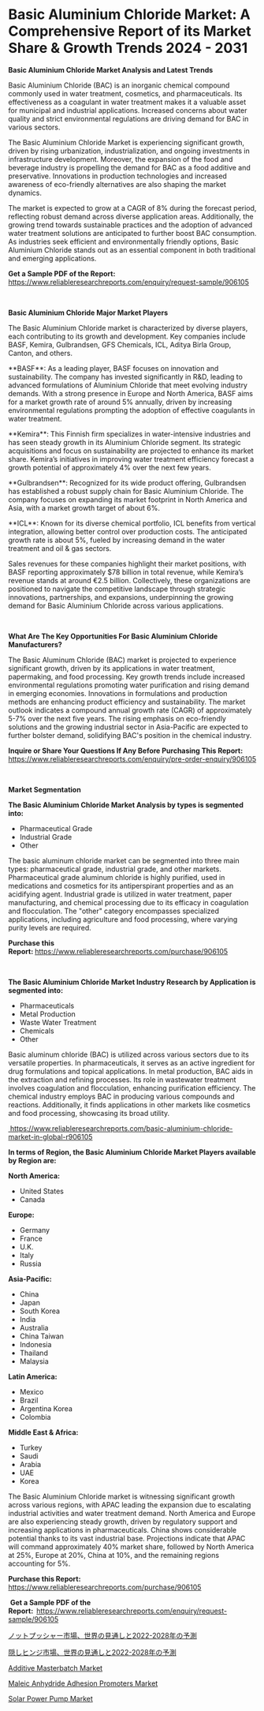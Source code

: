 <p><h1>Basic Aluminium Chloride Market: A Comprehensive Report of its Market Share & Growth Trends 2024 - 2031</h1></p><p><strong>Basic Aluminium Chloride Market Analysis and Latest Trends</strong></p>
<p><p>Basic Aluminium Chloride (BAC) is an inorganic chemical compound commonly used in water treatment, cosmetics, and pharmaceuticals. Its effectiveness as a coagulant in water treatment makes it a valuable asset for municipal and industrial applications. Increased concerns about water quality and strict environmental regulations are driving demand for BAC in various sectors.</p><p>The Basic Aluminium Chloride Market is experiencing significant growth, driven by rising urbanization, industrialization, and ongoing investments in infrastructure development. Moreover, the expansion of the food and beverage industry is propelling the demand for BAC as a food additive and preservative. Innovations in production technologies and increased awareness of eco-friendly alternatives are also shaping the market dynamics.</p><p>The market is expected to grow at a CAGR of 8% during the forecast period, reflecting robust demand across diverse application areas. Additionally, the growing trend towards sustainable practices and the adoption of advanced water treatment solutions are anticipated to further boost BAC consumption. As industries seek efficient and environmentally friendly options, Basic Aluminium Chloride stands out as an essential component in both traditional and emerging applications.</p></p>
<p><strong>Get a Sample PDF of the Report:&nbsp;</strong> <a href="https://www.reliableresearchreports.com/enquiry/request-sample/906105">https://www.reliableresearchreports.com/enquiry/request-sample/906105</a></p>
<p>&nbsp;</p>
<p><strong>Basic Aluminium Chloride Major Market Players</strong></p>
<p><p>The Basic Aluminium Chloride market is characterized by diverse players, each contributing to its growth and development. Key companies include BASF, Kemira, Gulbrandsen, GFS Chemicals, ICL, Aditya Birla Group, Canton, and others.</p><p>**BASF**: As a leading player, BASF focuses on innovation and sustainability. The company has invested significantly in R&D, leading to advanced formulations of Aluminium Chloride that meet evolving industry demands. With a strong presence in Europe and North America, BASF aims for a market growth rate of around 5% annually, driven by increasing environmental regulations prompting the adoption of effective coagulants in water treatment.</p><p>**Kemira**: This Finnish firm specializes in water-intensive industries and has seen steady growth in its Aluminium Chloride segment. Its strategic acquisitions and focus on sustainability are projected to enhance its market share. Kemira’s initiatives in improving water treatment efficiency forecast a growth potential of approximately 4% over the next few years.</p><p>**Gulbrandsen**: Recognized for its wide product offering, Gulbrandsen has established a robust supply chain for Basic Aluminium Chloride. The company focuses on expanding its market footprint in North America and Asia, with a market growth target of about 6%. </p><p>**ICL**: Known for its diverse chemical portfolio, ICL benefits from vertical integration, allowing better control over production costs. The anticipated growth rate is about 5%, fueled by increasing demand in the water treatment and oil & gas sectors.</p><p>Sales revenues for these companies highlight their market positions, with BASF reporting approximately $78 billion in total revenue, while Kemira’s revenue stands at around €2.5 billion. Collectively, these organizations are positioned to navigate the competitive landscape through strategic innovations, partnerships, and expansions, underpinning the growing demand for Basic Aluminium Chloride across various applications.</p></p>
<p>&nbsp;</p>
<p><strong>What Are The Key Opportunities For Basic Aluminium Chloride Manufacturers?</strong></p>
<p><p>The Basic Aluminum Chloride (BAC) market is projected to experience significant growth, driven by its applications in water treatment, papermaking, and food processing. Key growth trends include increased environmental regulations promoting water purification and rising demand in emerging economies. Innovations in formulations and production methods are enhancing product efficiency and sustainability. The market outlook indicates a compound annual growth rate (CAGR) of approximately 5-7% over the next five years. The rising emphasis on eco-friendly solutions and the growing industrial sector in Asia-Pacific are expected to further bolster demand, solidifying BAC's position in the chemical industry.</p></p>
<p><strong>Inquire or Share Your Questions If Any Before Purchasing This Report:</strong> <a href="https://www.reliableresearchreports.com/enquiry/pre-order-enquiry/906105">https://www.reliableresearchreports.com/enquiry/pre-order-enquiry/906105</a></p>
<p>&nbsp;</p>
<p><strong>Market Segmentation</strong></p>
<p><strong>The Basic Aluminium Chloride Market Analysis by types is segmented into:</strong></p>
<p><ul><li>Pharmaceutical Grade</li><li>Industrial Grade</li><li>Other</li></ul></p>
<p><p>The basic aluminum chloride market can be segmented into three main types: pharmaceutical grade, industrial grade, and other markets. Pharmaceutical grade aluminum chloride is highly purified, used in medications and cosmetics for its antiperspirant properties and as an acidifying agent. Industrial grade is utilized in water treatment, paper manufacturing, and chemical processing due to its efficacy in coagulation and flocculation. The "other" category encompasses specialized applications, including agriculture and food processing, where varying purity levels are required.</p></p>
<p><strong>Purchase this Report:&nbsp;</strong><a href="https://www.reliableresearchreports.com/purchase/906105">https://www.reliableresearchreports.com/purchase/906105</a></p>
<p>&nbsp;</p>
<p><strong>The Basic Aluminium Chloride Market Industry Research by Application is segmented into:</strong></p>
<p><ul><li>Pharmaceuticals</li><li>Metal Production</li><li>Waste Water Treatment</li><li>Chemicals</li><li>Other</li></ul></p>
<p><p>Basic aluminum chloride (BAC) is utilized across various sectors due to its versatile properties. In pharmaceuticals, it serves as an active ingredient for drug formulations and topical applications. In metal production, BAC aids in the extraction and refining processes. Its role in wastewater treatment involves coagulation and flocculation, enhancing purification efficiency. The chemical industry employs BAC in producing various compounds and reactions. Additionally, it finds applications in other markets like cosmetics and food processing, showcasing its broad utility.</p></p>
<p><a href="https://www.reliableresearchreports.com/basic-aluminium-chloride-market-in-global-r906105">&nbsp;https://www.reliableresearchreports.com/basic-aluminium-chloride-market-in-global-r906105</a></p>
<p><strong>In terms of Region, the Basic Aluminium Chloride Market Players available by Region are:</strong></p>
<p>
    <p> <strong> North America: </strong>
        <ul>
            <li>United States</li>
            <li>Canada</li>
        </ul>
        </p> 
    <p> <strong> Europe: </strong>
        <ul>
            <li>Germany</li>
            <li>France</li>
            <li>U.K.</li>
            <li>Italy</li>
            <li>Russia</li>
        </ul>
        </p> 
    <p> <strong> Asia-Pacific: </strong>
        <ul>
            <li>China</li>
            <li>Japan</li>
            <li>South Korea</li>
            <li>India</li>
            <li>Australia</li>
            <li>China Taiwan</li>
            <li>Indonesia</li>
            <li>Thailand</li>
            <li>Malaysia</li>
        </ul>
        </p> 
    <p> <strong> Latin America: </strong>
        <ul>
            <li>Mexico</li>
            <li>Brazil</li>
            <li>Argentina Korea</li>
            <li>Colombia</li>
        </ul>
        </p> 
    <p> <strong> Middle East & Africa: </strong>
        <ul>
            <li>Turkey</li>
            <li>Saudi</li>
            <li>Arabia</li>
            <li>UAE</li>
            <li>Korea</li>
        </ul>
    </p>
    </p>
<p><p>The Basic Aluminium Chloride market is witnessing significant growth across various regions, with APAC leading the expansion due to escalating industrial activities and water treatment demand. North America and Europe are also experiencing steady growth, driven by regulatory support and increasing applications in pharmaceuticals. China shows considerable potential thanks to its vast industrial base. Projections indicate that APAC will command approximately 40% market share, followed by North America at 25%, Europe at 20%, China at 10%, and the remaining regions accounting for 5%.</p></p>
<p><strong>Purchase this Report: </strong><a href="https://www.reliableresearchreports.com/purchase/906105">https://www.reliableresearchreports.com/purchase/906105</a></p>
<p>&nbsp;<strong>Get a Sample PDF of the Report:&nbsp;&nbsp;</strong><a href="https://www.reliableresearchreports.com/enquiry/request-sample/906105">https://www.reliableresearchreports.com/enquiry/request-sample/906105</a></p>
<p><strong></strong></p>
<p><p><a href="https://medium.com/@alyle7648/knot-pushers-market-global-outlook-and-forecast-2022-2028-8178c364f589">ノットプッシャー市場、世界の見通しと2022-2028年の予測</a></p><p><a href="https://medium.com/@alyle7648/concealed-hinges-market-global-outlook-and-forecast-2022-2028-market-%E3%81%AF-%E3%82%B3%E3%82%B9%E3%83%88%E7%AE%A1%E7%90%86%E3%81%A8%E5%8A%B9%E7%8E%87%E5%90%91%E4%B8%8A%E3%82%92%E5%84%AA%E5%85%88%E3%81%97%E3%81%BE%E3%81%99-9cb8e0d91991">隠しヒンジ市場、世界の見通しと2022-2028年の予測</a></p><p><a href="https://issuu.com/reportprime-2/docs/additive-masterbatch-market-size-20_70737a410e48f7">Additive Masterbatch Market</a></p><p><a href="https://github.com/MarciaRunte/Market-Research-Report-List-1/blob/main/maleic-anhydride-adhesion-promoters-market.md">Maleic Anhydride Adhesion Promoters Market</a></p><p><a href="https://medium.com/@kair.irfan6/the-solar-power-pump-market-research-report-provides-an-in-depth-and-up-to-date-analysis-of-the-8037b690997f">Solar Power Pump Market</a></p></p>